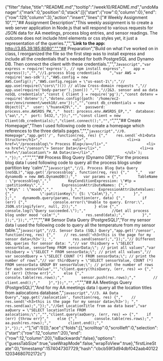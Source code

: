 {"filter":false,"title":"README.md","tooltip":"/week10/README.md","undoManager":{"mark":0,"position":0,"stack":[[{"start":{"row":0,"column":0},"end":{"row":129,"column":3},"action":"insert","lines":["# Weekly Assignment 10","","## Assignment Description","This weekly assignment is to create a web server application in Node.js that will respond to various requests for JSON data for AA meetings, process blog entries, and sensor readings. The outcome does not include html elements or css styles yet, it just a representation of the queries.","","**Link to the app:** http://3.85.39.185:8080","","## Preparation","Build on what I've worked on in class, I reorganized the file so the first step was to install express and include all the credentials that's needed for both PostgreSQL and Dynamo DB.  Then connect the client with these credentials.","","```Javascript","var express = require('express'), // npm install express","    app = express();","","//1.process blog credentials    ","var AWS = require('aws-sdk');","AWS.config = new AWS.Config();","AWS.config.region = \"us-east-1\";","// app.use(require(\"cors\")()) // allow Cross-domain requests ","// app.use(require('body-parser').json()) ","","//2&3. sensor and aa data noSQL credentials","const { Client } = require('pg');","const dotenv = require('dotenv');","dotenv.config({path: '/home/ec2-user/environment/week10/.env'});","","const db_credentials = new Object({","  user: \"huanx429\",","  password: process.env.AWSRDS_PW,","  host: process.env.AWSRDS_EP,","  database: \"aa\",","  port: 5432,","});","","const client = new Client(db_credentials);","client.connect();","","```","","## Create Homepage","Then I used following code to create a homepage which references to the three details pages.","","```javascript","//0. Homepage","app.get('/', function(req, res) {","    res.send(`<h1>Data Structure</h1>","              <ul>","                  <li><a href=\"/processblog\"> Process Blog</a></li>","                  <li><a href=\"/sensor\"> Sensor Data</a></li>","                  <li><a href=\"/aalocation\"> AA Data</a></li>","              </ul>`);    ","});","```","","","## Process Blog Query (Dynamo DB)","For the process blog data I used following code to query all the process blogs under partition key  'calm'.","```javascript","//1. Process Blog Data Query (noSQL)","app.get('/processblog', function(req, res) {","   ","   var dynamodb = new AWS.DynamoDB();","   var params = {","        TableName : \"processblog\",","        KeyConditionExpression: \"#tp = :patitionKey\",","        ExpressionAttributeNames: {","            \"#tp\" : \"mood\",","        },","        ExpressionAttributeValues: {","            \":patitionKey\": {S: \"Calm\"},","        }","    };","   dynamodb.query(params, function(err, data) {","        if (err) {","            console.error(\"Unable to query. Error:\", JSON.stringify(err, null, 2));","        } else {","            console.log(\"Query succeeded.\");","            //Get all process blog under mood 'calm'","            res.send(data);","        }","    });","});","```","","","## Sensor Data Query (PostgreSQL)","For my sensor data I used the following code to query all the temperature from my sensor table.","```javascript","//2. Sensor Data (SQL) Query","app.get('/sensor', function(req, res) {","    // res.send('<h3>this is the page for my sensor data</h3>'); ","        res.send(sensor);","});","// Different SQL queries for sensor data: ","// var thisQuery = \"SELECT sensorValue, sensorTemp FROM sensorData;\"; // print all values","var thisQuery = \"SELECT * FROM sensorData;\"; // print all values","// var secondQuery = \"SELECT COUNT (*) FROM sensorData;\"; // print the number of rows","// var thirdQuery = \"SELECT sensorValue, COUNT (*) FROM sensorData GROUP BY sensorValue;\"; // print the number of rows for each sensorValue","","client.query(thisQuery, (err, res) => {","    if (err) {throw err}","    else {","        console.table(res.rows);","        sensor.push(res.rows);","        // client.end();","    }","});","","```","","## AA Meetings Query (PostgreSQL)","And for my AA meetings data I query all the location titles from aalocations database.","```javascript","//3. AA Data Query","app.get('/aalocation', function(req, res) {","    // res.send('<h3>this is the page for my sensor data</h3>'); ","        res.send(aa);","});","//Get LocationTitle from aa data base","var aaQuery = \"SELECT locationTitle FROM aalocations;\";","","client.query(aaQuery, (err, res) => {","    if (err) {throw err}","    else {","        console.table(res.rows);","        aa.push(res.rows);","        client.end();","    }","});","```"],"id":1}]]},"ace":{"folds":[],"scrolltop":0,"scrollleft":0,"selection":{"start":{"row":12,"column":20},"end":{"row":12,"column":20},"isBackwards":false},"options":{"guessTabSize":true,"useWrapMode":false,"wrapToView":true},"firstLineState":0},"timestamp":1574047307729,"hash":"cbcb59f3d94dbf042aab4012212034680702172c"}
